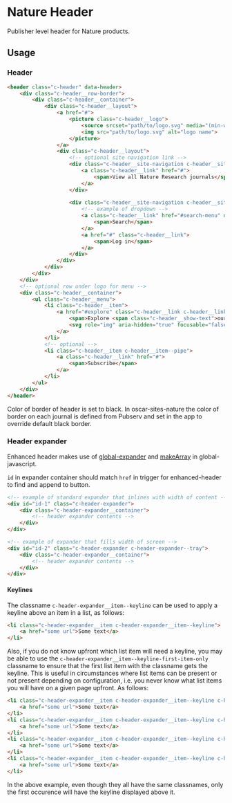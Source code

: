 # Nature Header

Publisher level header for Nature products.

## Usage

### Header

```html
<header class="c-header" data-header>
    <div class="c-header__row-border">
        <div class="c-header__container">
            <div class="c-header__layout">
                <a href="#">
                    <picture class="c-header__logo">
                        <source srcset="path/to/logo.svg" media="(min-width: 769px)">
                        <img src="path/to/logo.svg" alt="logo name">
                    </picture>
                </a>
                <div class="c-header__layout">
                    <!-- optional site navigation link -->
                    <div class="c-header__site-navigation c-header__site-navigation--show-at-md">
                        <a class="c-header__link" href="#">
                            <span>View all Nature Research journals</span>
                        </a>
                    </div>
                    
                    <div class="c-header__site-navigation c-header__site-navigation--border-left">
                        <!-- example of dropdown -->
                        <a class="c-header__link" href="#search-menu" data-header-expander>
                            <span>Search</span>
                        </a>
                        <a href="#" class="c-header__link">
                            <span>Log in</span>
                        </a>
                    </div>
                </div>
            </div>
        </div>
    </div>
    <!-- optional row under logo for menu -->
    <div class="c-header__container">
        <ul class="c-header__menu">
            <li class="c-header__item">
                <a href="#explore" class="c-header__link c-header__link--dropdown" data-header-expander>
                    <span>Explore <span class="c-header__show-text">our content</span></span>
                    <svg role="img" aria-hidden="true" focusable="false" height="16" viewBox="0 0 16 16" width="16" xmlns="http://www.w3.org/2000/svg">...</svg>
                </a>
            </li>
            <!-- optional -->
            <li class="c-header__item c-header__item--pipe">
                <a class="c-header__link" href="#">
                    <span>Subscribe</span>
                </a>
            </li>            
        </ul>
    </div>
</header>
```

Color of border of header is set to black. In oscar-sites-nature the color of border on each journal is defined from Pubserv and set in the app to override default black border.

### Header expander
Enhanced header makes use of [global-expander](https://github.com/springernature/frontend-toolkits/tree/master/toolkits/global/packages/global-expander)
and [makeArray](https://github.com/springernature/frontend-toolkits/tree/master/toolkits/global/packages/global-javascript#makearray) in global-javascript.  

`id` in expander container should match `href` in trigger for enhanced-header to find and append to button.   

```html
<!-- example of standard expander that inlines with width of content -->
<div id="id-1" class="c-header-expander">
    <div class="c-header-expander__container">
        <!-- header expander contents -->
    </div>
</div>

<!-- example of expander that fills width of screen -->
<div id="id-2" class="c-header-expander c-header-expander--tray">
    <div class="c-header-expander__container">
        <!-- header expander contents -->
    </div>
</div>
```

#### Keylines

The classname `c-header-expander__item--keyline` can be used to apply a keyline above an item in a list, as follows:

```html
<li class="c-header-expander__item c-header-expander__item--keyline">
    <a href="some url">Some text</a>
</li>
```

Also, if you do not know upfront which list item will need a keyline, you may be able to use the `c-header-expander__item--keyline-first-item-only` classname to ensure that the first list item with the classname gets the keyline. This is useful in circumstances where list items can be present or not present depending on configuration, i.e. you never know what list items you will have on a given page upfront. As follows:  

```html
<li class="c-header-expander__item c-header-expander__item--keyline c-header-expander__item--keyline-first-item-only">
    <a href="some url">Some text</a>
</li>
<li class="c-header-expander__item c-header-expander__item--keyline c-header-expander__item--keyline-first-item-only">
    <a href="some url">Some text</a>
</li>
<li class="c-header-expander__item c-header-expander__item--keyline c-header-expander__item--keyline-first-item-only">
    <a href="some url">Some text</a>
</li>
<li class="c-header-expander__item c-header-expander__item--keyline c-header-expander__item--keyline-first-item-only">
    <a href="some url">Some text</a>
</li>
```
In the above example, even though they all have the same classnames, only the first occurence will have the keyline displayed above it.
